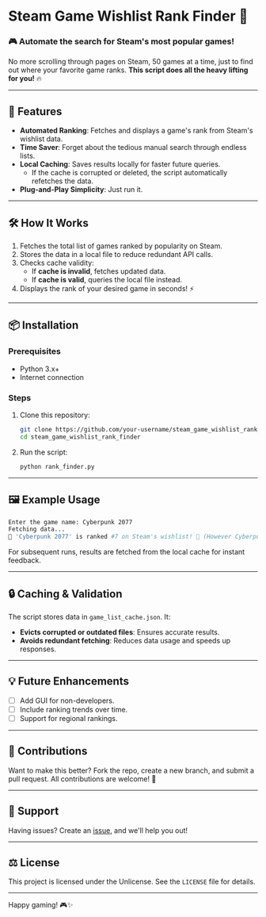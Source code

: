 # Steam Game Wishlist Rank Finder 🚀

### 🎮 Automate the search for Steam's most popular games!

No more scrolling through pages on Steam, 50 games at a time, just to find out where your favorite game ranks. **This script does all the heavy lifting for you!** 🔥

---

## 🌟 Features

- **Automated Ranking**: Fetches and displays a game's rank from Steam's wishlist data.  
- **Time Saver**: Forget about the tedious manual search through endless lists.  
- **Local Caching**: Saves results locally for faster future queries.  
  - If the cache is corrupted or deleted, the script automatically refetches the data.  
- **Plug-and-Play Simplicity**: Just run it.  

---

## 🛠️ How It Works

1. Fetches the total list of games ranked by popularity on Steam.
2. Stores the data in a local file to reduce redundant API calls.
3. Checks cache validity:
   - If **cache is invalid**, fetches updated data.
   - If **cache is valid**, queries the local file instead.
4. Displays the rank of your desired game in seconds! ⚡

---

## 📦 Installation

### Prerequisites
- Python 3.x+
- Internet connection

### Steps
1. Clone this repository:
   ```bash
   git clone https://github.com/your-username/steam_game_wishlist_rank_finder.git
   cd steam_game_wishlist_rank_finder
   ```
2. Run the script:
   ```bash
   python rank_finder.py
   ```

---

## 🖼️ Example Usage

```bash
Enter the game name: Cyberpunk 2077
Fetching data...
🎉 'Cyberpunk 2077' is ranked #7 on Steam's wishlist! 🚀 (However Cyberpunk is no longer in the popular wishlist)
```

For subsequent runs, results are fetched from the local cache for instant feedback.  

---

## 🔒 Caching & Validation

The script stores data in `game_list_cache.json`. It:
- **Evicts corrupted or outdated files**: Ensures accurate results.  
- **Avoids redundant fetching**: Reduces data usage and speeds up responses.  

---

## 💡 Future Enhancements

- [ ] Add GUI for non-developers.  
- [ ] Include ranking trends over time.  
- [ ] Support for regional rankings.  

---

## 🤝 Contributions

Want to make this better? Fork the repo, create a new branch, and submit a pull request. All contributions are welcome! 🎉  

---

## 🔧 Support

Having issues? Create an [issue](https://github.com/jungle-m16/steam_game_wishlist_rank_finder/issues), and we'll help you out!

---

## ⚖️ License

This project is licensed under the Unlicense. See the `LICENSE` file for details.

---

Happy gaming! 🎮✨
